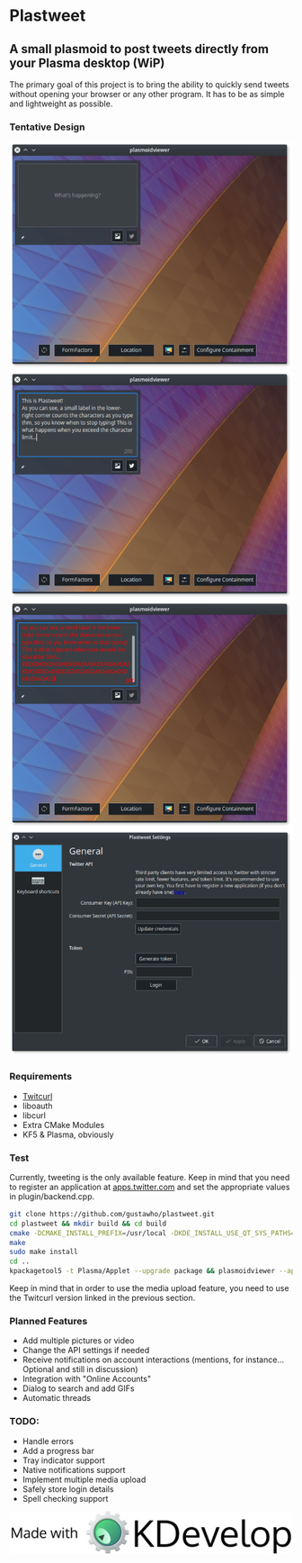 # Plastweet
## A small plasmoid to post tweets directly from your Plasma desktop (WiP)
The primary goal of this project is to bring the ability to quickly send tweets without opening your browser or any other program. It has to be as simple and lightweight as possible.

### Tentative Design
![Current design](screenshots/plasmoid.png)
![Normal text](screenshots/text.png)
![Character limit excheded](screenshots/charlimit.png)
![Configuration window](screenshots/oauth-gui.png)

### Requirements
* [Twitcurl](https://github.com/gustawho/twitcurl)
* liboauth
* libcurl
* Extra CMake Modules
* KF5 & Plasma, obviously

### Test
Currently, tweeting is the only available feature. Keep in mind that you need to register an application at [apps.twitter.com](https://apps.twitter.com) and set the appropriate values in plugin/backend.cpp.
```Bash
git clone https://github.com/gustawho/plastweet.git
cd plastweet && mkdir build && cd build
cmake -DCMAKE_INSTALL_PREFIX=/usr/local -DKDE_INSTALL_USE_QT_SYS_PATHS=ON ..
make
sudo make install
cd ..
kpackagetool5 -t Plasma/Applet --upgrade package && plasmoidviewer --applet package
```
Keep in mind that in order to use the media upload feature, you need to use the Twitcurl version linked in the previous section.

### Planned Features
* Add multiple pictures or video
* Change the API settings if needed
* Receive notifications on account interactions (mentions, for instance... Optional and still in discussion)
* Integration with "Online Accounts"
* Dialog to search and add GIFs
* Automatic threads

### TODO:
* Handle errors
* Add a progress bar
* Tray indicator support
* Native notifications support
* Implement multiple media upload
* Safely store login details
* Spell checking support

![Made with KDevelop](screenshots/made-with-kdevelop.png)
